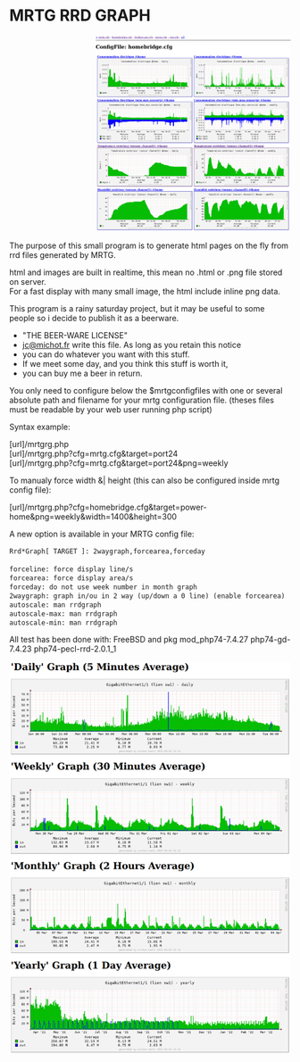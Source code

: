 <h1>MRTG RRD GRAPH</h1>
<p align="right">
  <img src="mrtgrg-sensor.png" width="350" title="sensor example">
</p>

The purpose of this small program is to generate html pages on the fly
from rrd files generated by MRTG. 

html and images are built in realtime, this mean no .html or .png file
stored on server. <br>
For a fast display with many small image, the html 
include inline png data.

This program is a rainy saturday project, but it may be useful to some 
people so i decide to publish it as a beerware.

 * "THE BEER-WARE LICENSE" 
 * jc@michot.fr write this file. As long as you retain this notice 
 * you can do whatever you want with this stuff.
 * If we meet some day, and you think this stuff is worth it, 
 * you can buy me a beer in return.

You only need to configure below the $mrtgconfigfiles with one or
several absolute path and filename for your mrtg configuration file.
(theses files must be readable by your web user running php script)

Syntax example:

[url]/mrtgrg.php<br>
[url]/mrtgrg.php?cfg=mrtg.cfg&target=port24<br>
[url]/mrtgrg.php?cfg=mrtg.cfg&target=port24&png=weekly<br>

 To manualy force width &| height 
 (this can also be configured inside mrtg config file):
 
[url]/mrtgrg.php?cfg=homebridge.cfg&target=power-home&png=weekly&width=1400&height=300

A new option is available in your MRTG config file:

    Rrd*Graph[ TARGET ]: 2waygraph,forcearea,forceday

    forceline: force display line/s
    forcearea: force display area/s
    forceday: do not use week number in month graph
    2waygraph: graph in/ou in 2 way (up/down a 0 line) (enable forcearea)
    autoscale: man rrdgraph
    autoscale-max: man rrdgraph
    autoscale-min: man rrdgraph
    
All test has been done with:
 FreeBSD and pkg mod_php74-7.4.27 php74-gd-7.4.23 php74-pecl-rrd-2.0.1_1
 
<p align="center">
  <img src="mrtgrg-inout-ge.png" width="850" title="network interface example">
</p>

